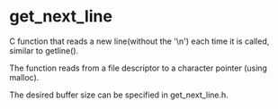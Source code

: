 # get_next_line
C function that reads a new line(without the '\n') each time it is called, similar to getline().

The function reads from a file descriptor to a character pointer (using malloc).

The desired buffer size can be specified in get_next_line.h.
